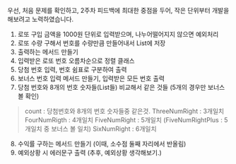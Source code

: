 우선, 처음 문제를 확인하고,
2주차 피드백에 최대한 중점을 두어,
작은 단위부터 개발을 해보려고 노력하였습니다.


1. 로또 구입 금액을 1000원 단위로 입력받으며, 나누어떨어지지 않으면 예외처리
2. 로또 수량 구해서 번호를 수량만큼 만들어내서 List에 저장 
3. 출력하는 메서드 만들기
4. 입력받은 로또 번호 오름차순으로 정렬 클래스
5. 당첨 번호 입력, 번호 쉼표로 구분하여 출력 
6. 보너스 번호 입력 메서드 만들기, 입력받은 모든 번호 출력
7. 당첨 번호와 8개의 번호 숫자들(List들) 비교해서 같은 것들 (5개의 경우만 보너스볼 확인)
 > count : 당첨번호와 8개의 번호 숫자들중 같은것.
> ThreeNumRight : 3개일치
 > FourNumRigth : 4개일치
 > FiveNumRight : 5개일치
 > (FiveNumRightPlus : 5개일치 중 보너스 볼 일치)
 > SixNumRight : 6개일치
 > 
8. 수익률 구하는 메서드 만들기 (이때, 소수점 둘째 자리에서 반올림)
9. 예외상황 시 에러문구 출력 (추후, 예외상황 생각해보기.)